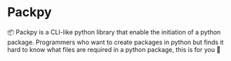 # Packpy
:package: Packpy is a CLI-like python library that enable the initiation of a python package. Programmers who want to create packages in python but finds it hard to know what files are required in a python package, this is for you :cake:
